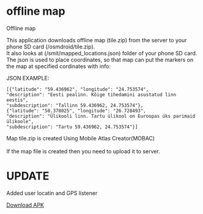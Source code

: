﻿# offline map
Offline map

This application downloads offline map (tile.zip) from the server to your phone SD card (/osmdroid/tile.zip).</br>
It also looks at (/smit/mapped_locations.json) folder of your phone SD card. The json is used to place coordinates, so that map can put the markers on the map at specified cordinates with info:

JSON EXAMPLE:
```
[{"latitude": "59.436962", "longitude": "24.753574",
"description": "Eesti pealinn. Kõige tihedamini asustatud linn eestis",
"subdescription": "Tallinn 59.436962, 24.753574"},
{"latitude": "58.378025", "longitude": "26.728493",
"description": "Ülikooli linn. Tartu ülikool on Euroopas üks parimaid ülikoole",
"subdescription": "Tartu 59.436962, 24.753574"}]
```

Map tile.zip is created Using Mobile Atlas Creator(MOBAC)</br>
</br>
If the map file is created then you need to upload it to server.</br>


# UPDATE
Added user locatin and GPS listener
</br>

<a href="https://github.com/andreasplado/Offline-map/raw/master/app.apk">Download APK</a>
